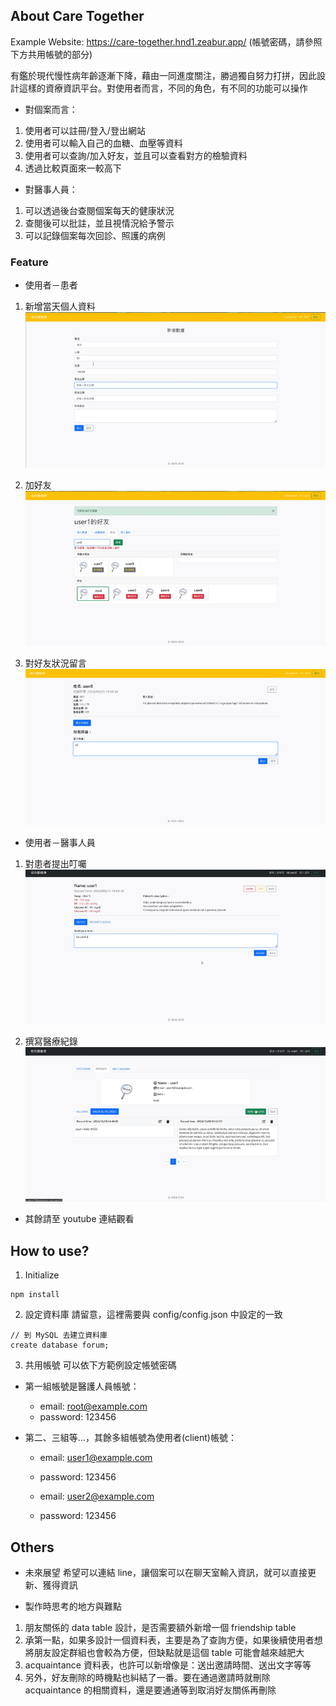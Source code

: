 ## About Care Together

Example Website: https://care-together.hnd1.zeabur.app/
(帳號密碼，請參照下方共用帳號的部分)

有鑑於現代慢性病年齡逐漸下降，藉由一同進度關注，勝過獨自努力打拼，因此設計這樣的資療資訊平台。對使用者而言，不同的角色，有不同的功能可以操作

* 對個案而言：
1. 使用者可以註冊/登入/登出網站
2. 使用者可以輸入自己的血糖、血壓等資料
3. 使用者可以查詢/加入好友，並且可以查看對方的檢驗資料
4. 透過比較頁面來一較高下

* 對醫事人員：
1. 可以透過後台查閱個案每天的健康狀況
2. 查閱後可以批註，並且視情況給予警示
3. 可以記錄個案每次回診、照護的病例

### Feature

* 使用者－患者
1. 新增當天個人資料
![image](https://github.com/Wei-Hsiang86/care-together/blob/main/public/demo/add-data.gif)

2. 加好友
![image](https://github.com/Wei-Hsiang86/care-together/blob/main/public/demo/add-friend.gif)

3. 對好友狀況留言
![image](https://github.com/Wei-Hsiang86/care-together/blob/main/public/demo/add-comment.gif)

* 使用者－醫事人員
1. 對患者提出叮囑
![image](https://github.com/Wei-Hsiang86/care-together/blob/main/public/demo/add-note.gif)

2. 撰寫醫療紀錄
![image](https://github.com/Wei-Hsiang86/care-together/blob/main/public/demo/add-record.gif)

* 其餘請至 youtube 連結觀看

## How to use?

1. Initialize
```
npm install
```

2. 設定資料庫
請留意，這裡需要與 config/config.json 中設定的一致
```
// 到 MySQL 去建立資料庫
create database forum;
```

3. 共用帳號
可以依下方範例設定帳號密碼

* 第一組帳號是醫護人員帳號：
  * email: root@example.com
  * password: 123456

* 第二、三組等...，其餘多組帳號為使用者(client)帳號：
  * email: user1@example.com
  * password: 123456

  * email: user2@example.com
  * password: 123456

## Others

* 未來展望
希望可以連結 line，讓個案可以在聊天室輸入資訊，就可以直接更新、獲得資訊

* 製作時思考的地方與難點
1. 朋友關係的 data table 設計，是否需要額外新增一個 friendship table
2. 承第一點，如果多設計一個資料表，主要是為了查詢方便，如果後續使用者想將朋友設定群組也會較為方便，但缺點就是這個 table 可能會越來越肥大
3. acquaintance 資料表，也許可以新增像是：送出邀請時間、送出文字等等
4. 另外，好友刪除的時機點也糾結了一番。要在通過邀請時就刪除 acquaintance 的相關資料，還是要通通等到取消好友關係再刪除
